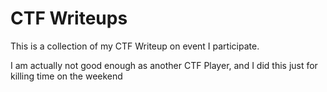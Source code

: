 # CTF Writeups

This is a collection of my CTF Writeup on event I participate. 

I am actually not good enough as another CTF Player, and I did this just for killing time on the weekend 


